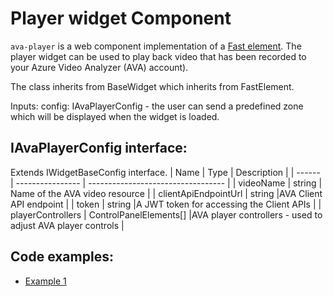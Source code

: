 # Player widget Component

`ava-player` is a web component implementation of a [Fast element](https://www.fast.design/).
The player widget can be used to play back video that has been recorded to your Azure Video Analyzer (AVA) account).

The class inherits from BaseWidget which inherits from FastElement.

Inputs:
config: IAvaPlayerConfig - the user can send a predefined zone which will be displayed when the widget is loaded.

## IAvaPlayerConfig interface:

Extends IWidgetBaseConfig interface.
| Name | Type | Description |
| ------ | ---------------- | ---------------------------------- |
| videoName | string | Name of the AVA video resource |
| clientApiEndpointUrl | string |AVA Client API endpoint |
| token | string |A JWT token for accessing the Client APIs |
| playerControllers | ControlPanelElements[] |AVA player controllers - used to adjust AVA player controls |

## Code examples:

-   [Example 1](../examples/rvx-widget.html)
